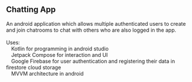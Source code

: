 ## Chatting App
An android application which allows multiple authenticated users to create and join chatrooms to chat with others who are also logged in the app.<br>
<br>
Uses:<br>
&emsp;Kotlin for programming in android studio<br>
&emsp;Jetpack Compose for interaction and UI<br>
&emsp;Google Firebase for user authentication and registering their data in firestore cloud storage<br>
&emsp;MVVM architecture in android<br>
